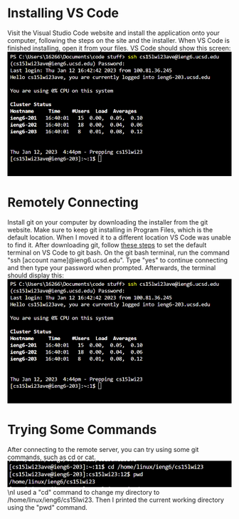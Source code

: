 # Installing VS Code

Visit the Visual Studio Code website and install the application onto your computer, following the steps on the site and the installer.
When VS Code is finished installing, open it from your files. VS Code should show this screen: ![Image](https://github.com/clarencechow/cse15l-lab-reports/blob/main/connecting_screenshot.png?raw=true)

# Remotely Connecting

Install git on your computer by downloading the installer from the git website. Make sure to keep git installing in Program Files, which is the default location. When I moved it to a different location VS Code was unable to find it. After downloading git, follow [these steps](https://stackoverflow.com/a/50527994) to set the default terminal on VS Code to git bash. On the git bash terminal, run the command "ssh [account name]@ieng6.ucsd.edu". Type "yes" to continue connecting and then type your password when prompted. Afterwards, the terminal should display this: ![Image](https://github.com/clarencechow/cse15l-lab-reports/blob/main/connecting_screenshot.png?raw=true)

# Trying Some Commands

After connecting to the remote server, you can try using some git commands, such as cd or cat. ![Image](https://github.com/clarencechow/cse15l-lab-reports/blob/main/commands_screenshot.png?raw=true) \nI used a "cd" command to change my directory to /home/linux/ieng6/cs15lwi23. Then I printed the current working directory using the "pwd" command.
